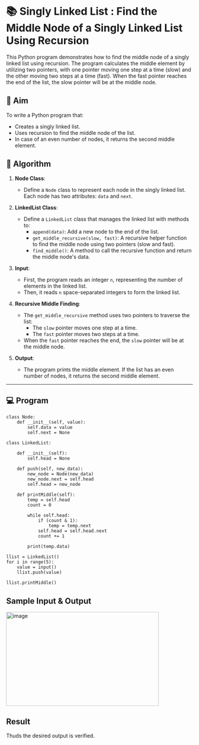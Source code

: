# 📚 Singly Linked List : Find the Middle Node of a Singly Linked List Using Recursion

This Python program demonstrates how to find the middle node of a singly linked list using recursion. The program calculates the middle element by utilizing two pointers, with one pointer moving one step at a time (slow) and the other moving two steps at a time (fast). When the fast pointer reaches the end of the list, the slow pointer will be at the middle node.

## 🎯 Aim

To write a Python program that:
- Creates a singly linked list.
- Uses recursion to find the middle node of the list.
- In case of an even number of nodes, it returns the second middle element.

## 🧠 Algorithm

1. **Node Class**: 
   - Define a `Node` class to represent each node in the singly linked list. Each node has two attributes: `data` and `next`.
   
2. **LinkedList Class**:
   - Define a `LinkedList` class that manages the linked list with methods to:
     - `append(data)`: Add a new node to the end of the list.
     - `get_middle_recursive(slow, fast)`: A recursive helper function to find the middle node using two pointers (slow and fast).
     - `find_middle()`: A method to call the recursive function and return the middle node's data.

3. **Input**:
   - First, the program reads an integer `n`, representing the number of elements in the linked list.
   - Then, it reads `n` space-separated integers to form the linked list.

4. **Recursive Middle Finding**:
   - The `get_middle_recursive` method uses two pointers to traverse the list:
     - The `slow` pointer moves one step at a time.
     - The `fast` pointer moves two steps at a time.
   - When the `fast` pointer reaches the end, the `slow` pointer will be at the middle node.

5. **Output**:
   - The program prints the middle element. If the list has an even number of nodes, it returns the second middle element.

---

## 💻 Program
~~~
class Node:
    def __init__(self, value):
        self.data = value
        self.next = None
      
class LinkedList:
  
    def __init__(self):
        self.head = None
  
    def push(self, new_data):
        new_node = Node(new_data)
        new_node.next = self.head
        self.head = new_node
          
    def printMiddle(self):
        temp = self.head 
        count = 0
          
        while self.head:
            if (count & 1): 
                temp = temp.next
            self.head = self.head.next
            count += 1 
          
        print(temp.data)     
          
llist = LinkedList() 
for i in range(5):
    value = input()
    llist.push(value)

llist.printMiddle()
~~~

## Sample Input & Output
<img width="412" height="254" alt="image" src="https://github.com/user-attachments/assets/d07cea19-63ec-4f70-b8e8-5565f7ecdddc" />


## Result
Thuds the desired output is verified.

